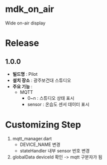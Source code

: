 # mdk_on_air

Wide on-air display

# Release

## 1.0.0
- **빌드명** : Pilot
- **설치 장소** : 광주보건대 스튜디오
- **주요 기능** :
    - MQTT
      - 0~n : 스튜디오 상태 표시
      - sensor : 온습도 센서 데이터 표시

# Customizing Step
1. mqtt_manager.dart
   - DEVICE_NAME 변경
   - stateHandler 내부 sensor 번호 변경
2. globalData deviceId 확인 -> mqtt 구분자가 됨